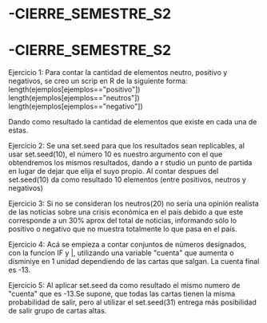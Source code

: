 # -CIERRE_SEMESTRE_S2
# -CIERRE_SEMESTRE_S2

Ejercicio 1:  Para contar la cantidad de elementos neutro, positivo y negativos, se creo un scrip en R de la siguiente forma:
length(ejemplos[ejemplos=="positivo"])
length(ejemplos[ejemplos=="neutros"])
length(ejemplos[ejemplos=="negativo"])

Dando como resultado la cantidad de elementos que existe en cada una de estas.

Ejercicio 2: Se una set.seed para que los resultados sean replicables, al usar set.seed(10), el número 10 es nuestro argumento  con el que obtendremos los mismos resultados, dando a r studio un punto de partida en lugar de dejar que elija el suyo propio. Al contar despues del set.seed(10) da como resultado 10 elementos (entre positivos, neutros y negativos)

Ejercicio 3: Si no se consideran los neutros(20) no sería una opinión realista de las noticias sobre una crisis económica en el país debido a que este corresponde a un 30% aprox del total de noticias, informando sólo lo positivo o negativo que no muestra totalmente lo que pasa en el país.

Ejercicio 4: Acá se empieza a contar conjuntos de números designados, con la funcion IF y |, utilizando una variable "cuenta" que aumenta o disminiye en 1 unidad dependiendo de las cartas que salgan. La cuenta final es -13.

Ejercicio 5:  Al aplicar set.seed da como resultado el mismo numero de "cuenta" que es -13.Se supone, que todas las cartas tienen la misma probabilidad de salir, pero al utilizar el set.seed(31) entrega más posibilidad de salir grupo de cartas altas.
